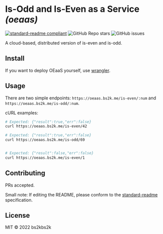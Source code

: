 # Is-Odd and Is-Even as a Service  _(oeaas)_

[![standard-readme compliant](https://img.shields.io/badge/readme%20style-standard-brightgreen.svg?style=flat-square)](https://github.com/RichardLitt/standard-readme)
![GitHub Repo stars](https://img.shields.io/github/stars/bs2kbs2k/oeaas?style=flat-square)
![GitHub issues](https://img.shields.io/github/issues/bs2kbs2k/oeaas?style=flat-square)

A cloud-based, distributed version of is-even and is-odd.

## Install

If you want to deploy OEaaS yourself, use [wrangler](https://github.com/cloudflare/wrangler2/).

## Usage

There are two simple endpoints: `https://oeaas.bs2k.me/is-even/:num` and `https://oeaas.bs2k.me/is-odd/:num`.

cURL examples:
```sh
# Expected: {"result":true,"err":false}
curl https://oeaas.bs2k.me/is-even/42

# Expected: {"result":true,"err":false}
curl https://oeaas.bs2k.me/is-odd/69


# Expected: {"result":false,"err":false}
curl https://oeaas.bs2k.me/is-even/1
```

## Contributing

PRs accepted.

Small note: If editing the README, please conform to the [standard-readme](https://github.com/RichardLitt/standard-readme) specification.

## License

MIT © 2022 bs2kbs2k